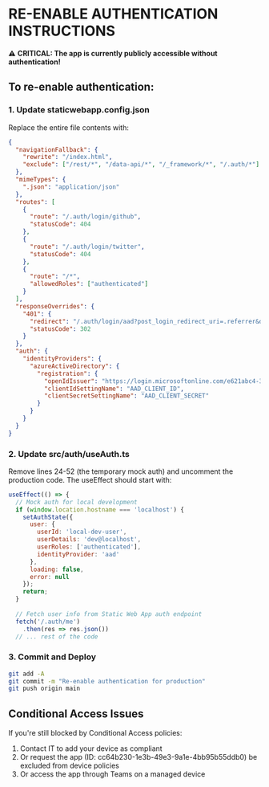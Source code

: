 # RE-ENABLE AUTHENTICATION INSTRUCTIONS

⚠️ **CRITICAL: The app is currently publicly accessible without authentication!**

## To re-enable authentication:

### 1. Update staticwebapp.config.json
Replace the entire file contents with:
```json
{
  "navigationFallback": {
    "rewrite": "/index.html",
    "exclude": ["/rest/*", "/data-api/*", "/_framework/*", "/.auth/*"]
  },
  "mimeTypes": {
    ".json": "application/json"
  },
  "routes": [
    {
      "route": "/.auth/login/github",
      "statusCode": 404
    },
    {
      "route": "/.auth/login/twitter",
      "statusCode": 404
    },
    {
      "route": "/*",
      "allowedRoles": ["authenticated"]
    }
  ],
  "responseOverrides": {
    "401": {
      "redirect": "/.auth/login/aad?post_login_redirect_uri=.referrer&domain_hint=HohimerWealthManagement.com",
      "statusCode": 302
    }
  },
  "auth": {
    "identityProviders": {
      "azureActiveDirectory": {
        "registration": {
          "openIdIssuer": "https://login.microsoftonline.com/e621abc4-3baa-4b93-badc-3b99e8609963/v2.0",
          "clientIdSettingName": "AAD_CLIENT_ID",
          "clientSecretSettingName": "AAD_CLIENT_SECRET"
        }
      }
    }
  }
}
```

### 2. Update src/auth/useAuth.ts
Remove lines 24-52 (the temporary mock auth) and uncomment the production code.
The useEffect should start with:
```javascript
useEffect(() => {
  // Mock auth for local development
  if (window.location.hostname === 'localhost') {
    setAuthState({
      user: {
        userId: 'local-dev-user',
        userDetails: 'dev@localhost',
        userRoles: ['authenticated'],
        identityProvider: 'aad'
      },
      loading: false,
      error: null
    });
    return;
  }
  
  // Fetch user info from Static Web App auth endpoint
  fetch('/.auth/me')
    .then(res => res.json())
  // ... rest of the code
```

### 3. Commit and Deploy
```bash
git add -A
git commit -m "Re-enable authentication for production"
git push origin main
```

## Conditional Access Issues
If you're still blocked by Conditional Access policies:
1. Contact IT to add your device as compliant
2. Or request the app (ID: cc64b230-1e3b-49e3-9a1e-4bb95b55ddb0) be excluded from device policies
3. Or access the app through Teams on a managed device